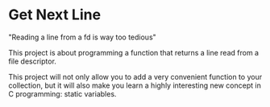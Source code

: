 # Get Next Line
"Reading a line from a fd is way too tedious"

This project is about programming a function that returns a line read from a file descriptor.

This project will not only allow you to add a very convenient function to your collection, but it will also make you learn a highly interesting new concept in C programming: static variables.
